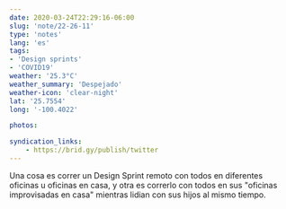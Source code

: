 ```yaml
---
date: 2020-03-24T22:29:16-06:00
slug: 'note/22-26-11'
type: 'notes'
lang: 'es'
tags:
- 'Design sprints'
- 'COVID19'
weather: '25.3°C'
weather_summary: 'Despejado'
weather-icon: 'clear-night'
lat: '25.7554'
long: '-100.4022'

photos:

syndication_links:
    - https://brid.gy/publish/twitter
---
```

Una cosa es correr un Design Sprint remoto con todos en diferentes oficinas u oficinas en casa, y otra es correrlo con todos en sus "oficinas improvisadas en casa" mientras lidian con sus hijos al mismo tiempo.
